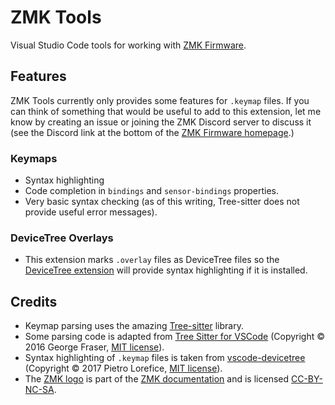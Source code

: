 # ZMK Tools

Visual Studio Code tools for working with [ZMK Firmware](https://zmkfirmware.dev/).

## Features

ZMK Tools currently only provides some features for `.keymap` files. If you can
think of something that would be useful to add to this extension, let me know
by creating an issue or joining the ZMK Discord server to discuss it (see the
Discord link at the bottom of the [ZMK Firmware homepage](https://zmkfirmware.dev/).)

### Keymaps

-   Syntax highlighting
-   Code completion in `bindings` and `sensor-bindings` properties.
-   Very basic syntax checking (as of this writing, Tree-sitter does not provide useful error messages).

### DeviceTree Overlays

-   This extension marks `.overlay` files as DeviceTree files so the
    [DeviceTree extension](https://marketplace.visualstudio.com/items?itemName=plorefice.devicetree)
    will provide syntax highlighting if it is installed.

## Credits

-   Keymap parsing uses the amazing [Tree-sitter](https://tree-sitter.github.io/tree-sitter/) library.
-   Some parsing code is adapted from [Tree Sitter for VSCode](https://github.com/georgewfraser/vscode-tree-sitter)
    (Copyright &copy; 2016 George Fraser, [MIT license](https://github.com/georgewfraser/vscode-tree-sitter/blob/master/LICENSE.md)).
-   Syntax highlighting of `.keymap` files is taken from [vscode-devicetree](https://github.com/plorefice/vscode-devicetree)
    (Copyright &copy; 2017 Pietro Lorefice, [MIT license](https://github.com/plorefice/vscode-devicetree/blob/master/LICENSE)).
-   The [ZMK logo](https://github.com/zmkfirmware/zmk/blob/main/docs/static/img/zmk_logo.svg)
    is part of the [ZMK documentation](https://github.com/zmkfirmware/zmk/tree/main/docs)
    and is licensed [CC-BY-NC-SA](http://creativecommons.org/licenses/by-nc-sa/4.0/).
